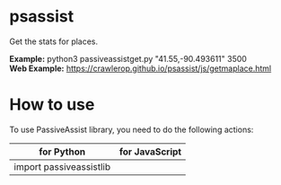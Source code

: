 # psassist
Get the stats for places.

**Example:** python3 passiveassistget.py "41.55,-90.493611" 3500  
**Web Example:** https://crawlerop.github.io/psassist/js/getmaplace.html

# How to use
To use PassiveAssist library, you need to do the following actions:

for Python                                    | for JavaScript
:----------------------------------------:|:---------------------------------------------------------------------------------------------------------------------:
import passiveassistlib                   | <script src="https://raw.githubusercontent.com/Crawlerop/psassist/main/js/passiveassist.js" crossorigin=""></script>

